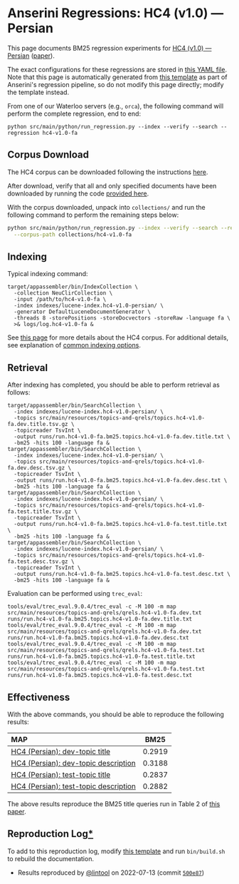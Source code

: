 # Anserini Regressions: HC4 (v1.0) &mdash; Persian

This page documents BM25 regression experiments for [HC4 (v1.0) &mdash; Persian](https://github.com/hltcoe/HC4) ([paper](https://arxiv.org/pdf/2201.09992.pdf)).

The exact configurations for these regressions are stored in [this YAML file](../src/main/resources/regression/hc4-v1.0-fa.yaml).
Note that this page is automatically generated from [this template](../src/main/resources/docgen/templates/hc4-v1.0-fa.template) as part of Anserini's regression pipeline, so do not modify this page directly; modify the template instead.

From one of our Waterloo servers (e.g., `orca`), the following command will perform the complete regression, end to end:

```
python src/main/python/run_regression.py --index --verify --search --regression hc4-v1.0-fa
```

## Corpus Download

The HC4 corpus can be downloaded following the instructions [here](https://github.com/hltcoe/HC4).

After download, verify that all and only specified documents have been downloaded by running the code [provided here](https://github.com/hltcoe/HC4#postprocessing-of-the-downloaded-documents).

With the corpus downloaded, unpack into `collections/` and run the following command to perform the remaining steps below:

```bash
python src/main/python/run_regression.py --index --verify --search --regression hc4-v1.0-fa \
  --corpus-path collections/hc4-v1.0-fa
```

## Indexing

Typical indexing command:

```
target/appassembler/bin/IndexCollection \
  -collection NeuClirCollection \
  -input /path/to/hc4-v1.0-fa \
  -index indexes/lucene-index.hc4-v1.0-persian/ \
  -generator DefaultLuceneDocumentGenerator \
  -threads 8 -storePositions -storeDocvectors -storeRaw -language fa \
  >& logs/log.hc4-v1.0-fa &
```

See [this page](https://github.com/hltcoe/HC4) for more details about the HC4 corpus.
For additional details, see explanation of [common indexing options](common-indexing-options.md).

## Retrieval

After indexing has completed, you should be able to perform retrieval as follows:

```
target/appassembler/bin/SearchCollection \
  -index indexes/lucene-index.hc4-v1.0-persian/ \
  -topics src/main/resources/topics-and-qrels/topics.hc4-v1.0-fa.dev.title.tsv.gz \
  -topicreader TsvInt \
  -output runs/run.hc4-v1.0-fa.bm25.topics.hc4-v1.0-fa.dev.title.txt \
  -bm25 -hits 100 -language fa &
target/appassembler/bin/SearchCollection \
  -index indexes/lucene-index.hc4-v1.0-persian/ \
  -topics src/main/resources/topics-and-qrels/topics.hc4-v1.0-fa.dev.desc.tsv.gz \
  -topicreader TsvInt \
  -output runs/run.hc4-v1.0-fa.bm25.topics.hc4-v1.0-fa.dev.desc.txt \
  -bm25 -hits 100 -language fa &
target/appassembler/bin/SearchCollection \
  -index indexes/lucene-index.hc4-v1.0-persian/ \
  -topics src/main/resources/topics-and-qrels/topics.hc4-v1.0-fa.test.title.tsv.gz \
  -topicreader TsvInt \
  -output runs/run.hc4-v1.0-fa.bm25.topics.hc4-v1.0-fa.test.title.txt \
  -bm25 -hits 100 -language fa &
target/appassembler/bin/SearchCollection \
  -index indexes/lucene-index.hc4-v1.0-persian/ \
  -topics src/main/resources/topics-and-qrels/topics.hc4-v1.0-fa.test.desc.tsv.gz \
  -topicreader TsvInt \
  -output runs/run.hc4-v1.0-fa.bm25.topics.hc4-v1.0-fa.test.desc.txt \
  -bm25 -hits 100 -language fa &
```

Evaluation can be performed using `trec_eval`:

```
tools/eval/trec_eval.9.0.4/trec_eval -c -M 100 -m map src/main/resources/topics-and-qrels/qrels.hc4-v1.0-fa.dev.txt runs/run.hc4-v1.0-fa.bm25.topics.hc4-v1.0-fa.dev.title.txt
tools/eval/trec_eval.9.0.4/trec_eval -c -M 100 -m map src/main/resources/topics-and-qrels/qrels.hc4-v1.0-fa.dev.txt runs/run.hc4-v1.0-fa.bm25.topics.hc4-v1.0-fa.dev.desc.txt
tools/eval/trec_eval.9.0.4/trec_eval -c -M 100 -m map src/main/resources/topics-and-qrels/qrels.hc4-v1.0-fa.test.txt runs/run.hc4-v1.0-fa.bm25.topics.hc4-v1.0-fa.test.title.txt
tools/eval/trec_eval.9.0.4/trec_eval -c -M 100 -m map src/main/resources/topics-and-qrels/qrels.hc4-v1.0-fa.test.txt runs/run.hc4-v1.0-fa.bm25.topics.hc4-v1.0-fa.test.desc.txt
```

## Effectiveness

With the above commands, you should be able to reproduce the following results:

| **MAP**                                                                                                      | **BM25**  |
|:-------------------------------------------------------------------------------------------------------------|-----------|
| [HC4 (Persian): dev-topic title](https://github.com/hltcoe/HC4)                                              | 0.2919    |
| [HC4 (Persian): dev-topic description](https://github.com/hltcoe/HC4)                                        | 0.3188    |
| [HC4 (Persian): test-topic title](https://github.com/hltcoe/HC4)                                             | 0.2837    |
| [HC4 (Persian): test-topic description](https://github.com/hltcoe/HC4)                                       | 0.2882    |

The above results reproduce the BM25 title queries run in Table 2 of [this paper](https://arxiv.org/pdf/2201.08471.pdf).

## Reproduction Log[*](reproducibility.md)

To add to this reproduction log, modify [this template](../src/main/resources/docgen/templates/hc4-v1.0-fa.template) and run `bin/build.sh` to rebuild the documentation.

+ Results reproduced by [@lintool](https://github.com/lintool) on 2022-07-13 (commit [`500e87`](https://github.com/castorini/anserini/commit/500e872d594a86cbf01adae644479f74a4b4af2d))
